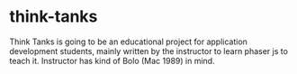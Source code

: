 # think-tanks
Think Tanks is going to be an educational project for application development students,
mainly written by the instructor to learn phaser js to teach it. Instructor has kind of Bolo (Mac 1989) in
mind.
